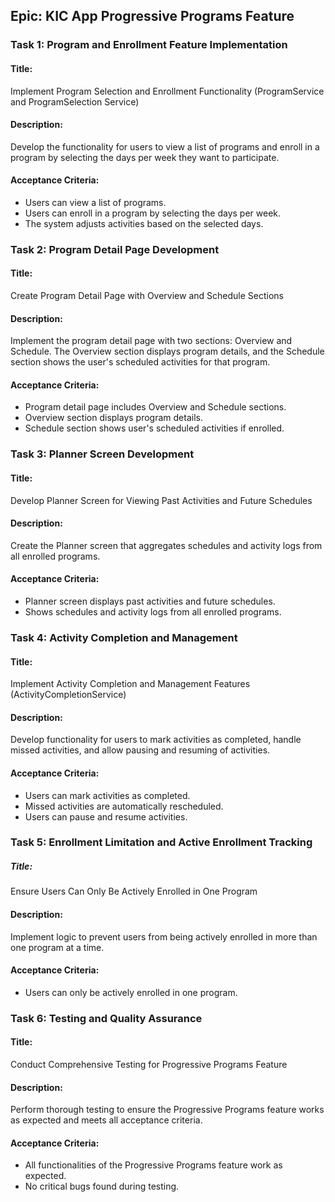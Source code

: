 ## Epic: KIC App Progressive Programs Feature

### Task 1: Program and Enrollment Feature Implementation

#### Title: 
Implement Program Selection and Enrollment Functionality (ProgramService and ProgramSelection Service)

#### Description: 
Develop the functionality for users to view a list of programs and enroll in a program by selecting the days per week they want to participate.

#### Acceptance Criteria:
- Users can view a list of programs.
- Users can enroll in a program by selecting the days per week.
- The system adjusts activities based on the selected days.

### Task 2: Program Detail Page Development

#### Title: 
Create Program Detail Page with Overview and Schedule Sections

#### Description: 
Implement the program detail page with two sections: Overview and Schedule. The Overview section displays program details, and the Schedule section shows the user's scheduled activities for that program.

#### Acceptance Criteria:
- Program detail page includes Overview and Schedule sections.
- Overview section displays program details.
- Schedule section shows user's scheduled activities if enrolled.


### Task 3: Planner Screen Development

#### Title: 
Develop Planner Screen for Viewing Past Activities and Future Schedules

#### Description: 
Create the Planner screen that aggregates schedules and activity logs from all enrolled programs.

#### Acceptance Criteria:
- Planner screen displays past activities and future schedules.
- Shows schedules and activity logs from all enrolled programs.


### Task 4: Activity Completion and Management

#### Title: 
Implement Activity Completion and Management Features (ActivityCompletionService)

#### Description: 
Develop functionality for users to mark activities as completed, handle missed activities, and allow pausing and resuming of activities.

#### Acceptance Criteria:
- Users can mark activities as completed.
- Missed activities are automatically rescheduled.
- Users can pause and resume activities.

### Task 5: Enrollment Limitation and Active Enrollment Tracking

##### Title: 
Ensure Users Can Only Be Actively Enrolled in One Program

#### Description: 
Implement logic to prevent users from being actively enrolled in more than one program at a time.

#### Acceptance Criteria:
- Users can only be actively enrolled in one program.


### Task 6: Testing and Quality Assurance

#### Title: 
Conduct Comprehensive Testing for Progressive Programs Feature

#### Description:
 Perform thorough testing to ensure the Progressive Programs feature works as expected and meets all acceptance criteria.

#### Acceptance Criteria:
- All functionalities of the Progressive Programs feature work as expected.
- No critical bugs found during testing.


